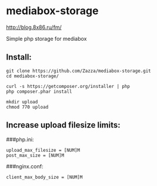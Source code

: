 mediabox-storage
================

http://blog.8x86.ru/fm/

Simple php storage for mediabox

## Install:
```
git clone https://github.com/Zazza/mediabox-storage.git
cd mediabox-storage/

curl -s https://getcomposer.org/installer | php
php composer.phar install

mkdir upload
chmod 770 upload
```

## Increase upload filesize limits:
###php.ini:
```
upload_max_filesize = [NUM]M
post_max_size = [NUM]M
```

###nginx.conf:
```
client_max_body_size = [NUM]M
```

